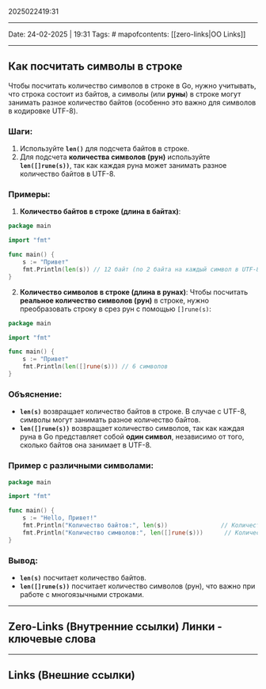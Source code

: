 2025022419:31
___
Date: 24-02-2025 | 19:31
Tags: #
mapofcontents: [[zero-links|OO Links]]
___
## Как посчитать символы в строке

Чтобы посчитать количество символов в строке в Go, нужно учитывать, что строка состоит из байтов, а символы (или **руны**) в строке могут занимать разное количество байтов (особенно это важно для символов в кодировке UTF-8).

### Шаги:

1. Используйте **`len()`** для подсчета байтов в строке.
2. Для подсчета **количества символов (рун)** используйте **`len([]rune(s))`**, так как каждая руна может занимать разное количество байтов в UTF-8.

### Примеры:

1. **Количество байтов в строке (длина в байтах)**:
```go
package main

import "fmt"

func main() {
    s := "Привет"
    fmt.Println(len(s)) // 12 байт (по 2 байта на каждый символ в UTF-8)
}
```

2. **Количество символов в строке (длина в рунах)**: Чтобы посчитать **реальное количество символов (рун)** в строке, нужно преобразовать строку в срез рун с помощью `[]rune(s)`:
```go
package main

import "fmt"

func main() {
    s := "Привет"
    fmt.Println(len([]rune(s))) // 6 символов
}
```

### Объяснение:

- **`len(s)`** возвращает количество байтов в строке. В случае с UTF-8, символы могут занимать разное количество байтов.
- **`len([]rune(s))`** возвращает количество символов, так как каждая руна в Go представляет собой **один символ**, независимо от того, сколько байтов она занимает в UTF-8.

### Пример с различными символами:

```go
package main

import "fmt"

func main() {
    s := "Hello, Привет!"
    fmt.Println("Количество байтов:", len(s))               // Количество байтов (13 байтов для ASCII и UTF-8)
    fmt.Println("Количество символов:", len([]rune(s)))      // Количество символов (12 символов)
}
```

### Вывод:

- **`len(s)`** посчитает количество байтов.
- **`len([]rune(s))`** посчитает количество символов (рун), что важно при работе с многоязычными строками.


-----
**Zero-Links**  (Внутренние ссылки) Линки - ключевые слова
-

------
**Links** (Внешние ссылки)
-
